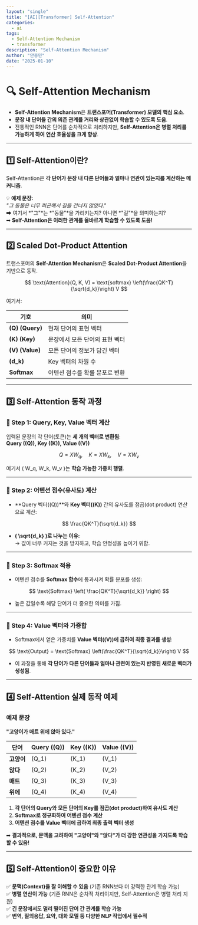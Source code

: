 ```yaml
---
layout: "single"
title: "[AI][Transformer] Self-Attention"
categories:
  - ai
tags:
  - Self-Attention Mechanism
  - transformer
description: "Self-Attention Mechanism"
author: "안종민"
date: "2025-01-10"
---
```

# **🔍 Self-Attention Mechanism**  

- **Self-Attention Mechanism**은 **트랜스포머(Transformer) 모델의 핵심 요소**.       
- **문장 내 단어들 간의 의존 관계를 거리와 상관없이 학습할 수 있도록 도움**.    
- 전통적인 RNN은 단어를 순차적으로 처리하지만, **Self-Attention은 병렬 처리를 가능하게 하여 연산 효율성을 크게 향상**.   

---

## **1️⃣ Self-Attention이란?**
Self-Attention은 **각 단어가 문장 내 다른 단어들과 얼마나 연관이 있는지를 계산하는 메커니즘**.

💡 **예제 문장:**  
*"그 동물은 너무 피곤해서 길을 건너지 않았다."*  
➡ 여기서 *"그"*는 *"동물"*을 가리키는지? 아니면 *"길"*을 의미하는지?  
➡ **Self-Attention은 이러한 관계를 올바르게 학습할 수 있도록 도움!**  

---

## **2️⃣ Scaled Dot-Product Attention**
트랜스포머의 **Self-Attention Mechanism**은 **Scaled Dot-Product Attention**을 기반으로 동작.

$$
\text{Attention}(Q, K, V) = \text{softmax} \left(\frac{QK^T}{\sqrt{d_k}}\right) V
$$

여기서:

| 기호 | 의미 |
|--------|---------|
| **\(Q\) (Query)** | 현재 단어의 표현 벡터 |
| **\(K\) (Key)** | 문장에서 모든 단어의 표현 벡터 |
| **\(V\) (Value)** | 모든 단어의 정보가 담긴 벡터 |
| **\(d_k\)** | Key 벡터의 차원 수 |
| **Softmax** | 어텐션 점수를 확률 분포로 변환 |

---

## **3️⃣ Self-Attention 동작 과정**
### **🔹 Step 1: Query, Key, Value 벡터 계산**
입력된 문장의 각 단어(토큰)는 **세 개의 벡터로 변환됨**:  
**Query (\(Q\)), Key (\(K\)), Value (\(V\))**

$$
Q = XW_q, \quad K = XW_k, \quad V = XW_v
$$

여기서 \( W_q, W_k, W_v \)는 **학습 가능한 가중치 행렬**.

---

### **🔹 Step 2: 어텐션 점수(유사도) 계산**
- **Query 벡터(\(Q\))**와 **Key 벡터(\(K\))** 간의 유사도를 점곱(dot product) 연산으로 계산:

$$
\frac{QK^T}{\sqrt{d_k}}
$$

- **\( \sqrt{d_k} \)로 나누는 이유:**  
  → 값이 너무 커지는 것을 방지하고, 학습 안정성을 높이기 위함.

---

### **🔹 Step 3: Softmax 적용**
- 어텐션 점수를 **Softmax 함수**에 통과시켜 확률 분포를 생성:

$$
\text{Softmax} \left( \frac{QK^T}{\sqrt{d_k}} \right)
$$

- 높은 값일수록 해당 단어가 더 중요한 의미를 가짐.

---

### **🔹 Step 4: Value 벡터와 가중합**
- Softmax에서 얻은 가중치를 **Value 벡터(\(V\))에 곱하여 최종 결과를 생성**:

$$
\text{Output} = \text{Softmax} \left(\frac{QK^T}{\sqrt{d_k}}\right) V
$$

- 이 과정을 통해 **각 단어가 다른 단어들과 얼마나 관련이 있는지 반영된 새로운 벡터가 생성됨**.

---

## **4️⃣ Self-Attention 실제 동작 예제**
### **예제 문장**
**"고양이가 매트 위에 앉아 있다."**  

| 단어 | Query (\(Q\)) | Key (\(K\)) | Value (\(V\)) |
|--------|-------------|-------------|-------------|
| **고양이** | \(Q_1\) | \(K_1\) | \(V_1\) |
| **앉다** | \(Q_2\) | \(K_2\) | \(V_2\) |
| **매트** | \(Q_3\) | \(K_3\) | \(V_3\) |
| **위에** | \(Q_4\) | \(K_4\) | \(V_4\) |

1. **각 단어의 Query와 모든 단어의 Key를 점곱(dot product)하여 유사도 계산**  
2. **Softmax로 정규화하여 어텐션 점수 계산**  
3. **어텐션 점수를 Value 벡터에 곱하여 최종 출력 벡터 생성**  

➡ **결과적으로, 문맥을 고려하여 "고양이"와 "앉다"가 더 강한 연관성을 가지도록 학습할 수 있음!**

---

## **5️⃣ Self-Attention이 중요한 이유**
✅ **문맥(Context)을 잘 이해할 수 있음** (기존 RNN보다 더 강력한 관계 학습 가능)  
✅ **병렬 연산이 가능** (기존 RNN은 순차적 처리이지만, Self-Attention은 병렬 처리 지원)  
✅ **긴 문장에서도 멀리 떨어진 단어 간 관계를 학습 가능**  
✅ **번역, 질의응답, 요약, 대화 모델 등 다양한 NLP 작업에서 필수적**   
